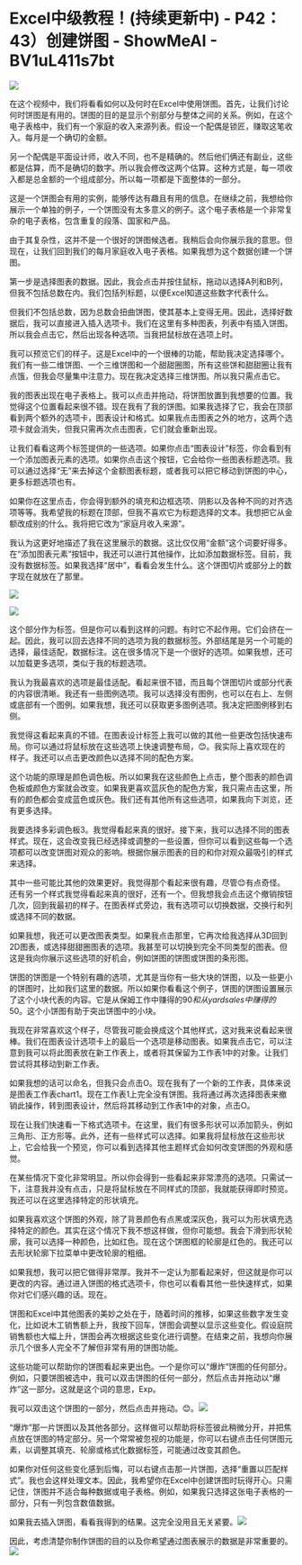 # Excel中级教程！(持续更新中) - P42：43）创建饼图 - ShowMeAI - BV1uL411s7bt

![](img/5bdc3cc25339559bcf311ee5393c13b6_0.png)

在这个视频中，我们将看看如何以及何时在Excel中使用饼图。首先，让我们讨论何时饼图是有用的。饼图的目的是显示个别部分与整体之间的关系。例如，在这个电子表格中，我们有一个家庭的收入来源列表。假设一个配偶是锁匠，赚取这笔收入。每月是一个确切的金额。

另一个配偶是平面设计师，收入不同，也不是精确的。然后他们俩还有副业，这些都是估算，而不是确切的数字。所以我会修改这两个估算。这种方式是，每一项收入都是总金额的一个组成部分。所以每一项都是下面整体的一部分。

这是一个饼图会有用的实例，能够传达有趣且有用的信息。在继续之前，我想给你展示一个单独的例子，一个饼图没有太多意义的例子。这个电子表格是一个非常复杂的电子表格，包含重复的段落、国家和产品。

由于其复杂性，这并不是一个很好的饼图候选者。我稍后会向你展示我的意思。但现在，让我们回到我们的每月家庭收入电子表格。如果我想为这个数据创建一个饼图。

第一步是选择图表的数据。因此，我会点击并按住鼠标，拖动以选择A列和B列，但我不包括总数在内。我们包括列标题，以便Excel知道这些数字代表什么。

但我们不包括总数，因为总数会扭曲饼图，使其基本上变得无用。因此，选择好数据后，我可以直接进入插入选项卡。我们在这里有多种图表，列表中有插入饼图。所以我会点击它，然后出现各种选项。当我把鼠标放在选项上时。

我可以预览它们的样子。这是Excel中的一个很棒的功能，帮助我决定选择哪个。我们有一些二维饼图、一个三维饼图和一个甜甜圈图，所有这些饼和甜甜圈让我有点饿，但我会尽量集中注意力。现在我决定选择三维饼图。所以我只需点击它。

我的图表出现在电子表格上。我可以点击并拖动，将饼图放置到我想要的位置。我觉得这个位置看起来很不错。现在我有了我的饼图。如果我选择了它，我会在顶部看到两个额外的选项卡，图表设计和格式。如果我点击图表之外的地方，这两个选项卡就会消失，但我只需再次点击图表，它们就会重新出现。

让我们看看这两个标签提供的一些选项。如果你点击“图表设计”标签，你会看到有一个添加图表元素的选项。如果你点击这个按钮，它会给你一些图表标题选项。我可以通过选择“无”来去掉这个金额图表标题，或者我可以把它移动到饼图的中心，更多标题选项也有。

如果你在这里点击，你会得到额外的填充和边框选项、阴影以及各种不同的对齐选项等等。我希望我的标题在顶部，但我不喜欢它为标题选择的文本。我想把它从金额改成别的什么。我将把它改为“家庭月收入来源”。

我认为这更好地描述了我在这里展示的数据。这比仅仅用“金额”这个词要好得多。在“添加图表元素”按钮中，我还可以进行其他操作，比如添加数据标签。目前，我没有数据标签。如果我选择“居中”，看看会发生什么。这个饼图切片或部分上的数字现在就放在了那里。

![](img/5bdc3cc25339559bcf311ee5393c13b6_2.png)

![](img/5bdc3cc25339559bcf311ee5393c13b6_3.png)

这个部分作为标签。但是你可以看到这样的问题。有时它不起作用。它们会挤在一起。因此，我可以回去选择不同的选项为我的数据标签。外部结尾是另一个可能的选择，最佳适配，数据标注。这在很多情况下是一个很好的选项。如果我想，还可以加载更多选项，类似于我的标题选项。

我认为我最喜欢的选项是最佳适配。看起来很不错，而且每个饼图切片或部分代表的内容很清晰。我还有一些图例选项。我可以选择没有图例，也可以在右上、左侧或底部有一个图例。如果我想，我还可以获取更多图例选项。我决定把图例移到右侧。

我觉得这看起来真的不错。在图表设计标签上我可以做的其他一些更改包括快速布局。你可以通过将鼠标放在这些选项上快速调整布局，😊。我实际上喜欢现在的样子。我还可以点击更改颜色以选择不同的配色方案。

这个功能的原理是颜色调色板。所以如果我在这些颜色上点击，整个图表的颜色调色板或颜色方案就会改变。如果我更喜欢蓝灰色的配色方案，我只需点击这里，所有的颜色都会变成蓝色或灰色。我们还有其他所有这些选项，如果我向下浏览，还有更多选择。

我要选择多彩调色板3。我觉得看起来真的很好。接下来，我可以选择不同的图表样式。现在，这会改变我已经选择或调整的一些设置，但你可以看到这些每一个选项都可以改变饼图对观众的影响。根据你展示图表的目的和你对观众最吸引的样式来选择。

其中一些可能比其他的效果更好。我觉得那个看起来很有趣，尽管😊有点奇怪。还有另一个样式我觉得看起来真的很好，还有一个。但我想我会点击这个撤销按钮几次，回到我最初的样子。在图表样式旁边，我有选项可以切换数据，交换行和列或选择不同的数据。

如果我想，我还可以更改图表类型。如果我点击那里，它再次给我选择从3D回到2D图表，或选择甜甜圈图表的选项。我甚至可以切换到完全不同类型的图表。但这是我向你展示这些选项的好机会，例如饼图的饼图或饼图的条形图。

饼图的饼图是一个特别有趣的选项，尤其是当你有一些大块的饼图，以及一些更小的饼图时，比如我们这里的数据。所以如果你看看这个例子，饼图的饼图设置展示了这个小块代表的内容。它是从保姆工作中赚得的$90和从 yard sales中赚得的$50。这个小饼图有助于突出饼图中的小块。

我现在非常喜欢这个样子，尽管我可能会换成这个其他样式，这对我来说看起来很棒。我们在图表设计选项卡上的最后一个选项是移动图表。如果我点击它，可以注意到我可以将此图表放在新工作表上，或者将其保留为工作表1中的对象。让我们尝试将其移动到新工作表。

如果我想的话可以命名，但我只会点击O。现在我有了一个新的工作表，具体来说是图表工作表chart1。现在工作表1上完全没有饼图。我将通过再次选择图表来撤销此操作，转到图表设计，然后将其移动到工作表1中的对象，点击O。

现在让我们快速看一下格式选项卡。在这里，我们有很多形状可以添加箭头，例如三角形、正方形等。此外，还有一些样式可以选择。如果我将鼠标放在这些形状上，它会给我一个预览，你可以看到选择其他主题样式会如何改变饼图的外观和感觉。

在某些情况下变化非常明显。所以你会得到一些看起来非常漂亮的选项。只需试一下，注意我并没有点击，只是将鼠标放在不同样式的顶部，我就能获得即时预览。我还可以在这里选择特定的形状填充。

如果我喜欢这个饼图的外观，除了背景颜色有点黑或深灰色，我可以为形状填充选择特定的颜色。其实在这个情况下我不想这样做，但你可能想。我会下滑到形状轮廓，我可以选择一种颜色，比如红色。现在这个饼图框的轮廓是红色的。我还可以去形状轮廓下拉菜单中更改轮廓的粗细。

如果我想，我可以把它做得非常厚。我并不一定认为那看起来好，但这就是你可以更改的内容。通过进入饼图的格式选项卡，你也可以看看其他一些快速样式，如果你对它们感兴趣的话。现在。

饼图和Excel中其他图表的美妙之处在于，随着时间的推移，如果这些数字发生变化，比如说木工销售额上升，我按下回车，饼图会调整以显示这些变化。假设庭院销售额也大幅上升，饼图会再次根据这些变化进行调整。在结束之前，我想向你展示几个很多人完全不了解但非常有用的饼图功能。

这些功能可以帮助你的饼图看起来更出色。一个是你可以“爆炸”饼图的任何部分。例如，只要饼图被选中，我可以双击饼图的任何一部分，然后点击并拖动以“爆炸”这一部分。这就是这个词的意思，Exp。

我可以双击这个饼图的一部分，然后点击并拖动。😊。![](img/5bdc3cc25339559bcf311ee5393c13b6_5.png)

“爆炸”那一片饼图以及其他各部分。这样做可以帮助将标签彼此稍微分开，并把焦点放在饼图的特定部分。另一个常常被忽视的功能是，你可以右键点击任何饼图元素，以调整其填充、轮廓或格式化数据标签，可能通过改变其颜色。

如果你对任何这些变化感到后悔，可以右键点击那一片饼图，选择“重置以匹配样式”。我也会这样处理文本。因此，我希望你在Excel中创建饼图时玩得开心。只需记住，饼图并不适合每种数据或电子表格。例如，如果我只选择这张电子表格的一部分，只有一列包含数值数据。

如果我去插入饼图，看看我得到的结果。这完全没用且无关紧要。![](img/5bdc3cc25339559bcf311ee5393c13b6_7.png)

因此，考虑清楚你制作饼图的目的以及你希望通过图表展示的数据是非常重要的。![](img/5bdc3cc25339559bcf311ee5393c13b6_9.png)
